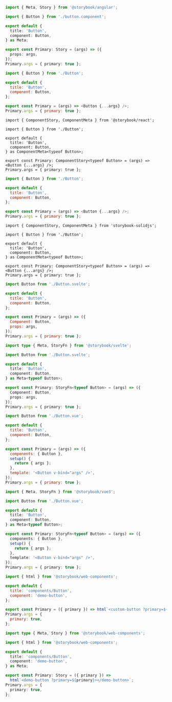 ```ts filename="CSF 2 - Button.stories.ts" renderer="angular" language="ts"
import { Meta, Story } from '@storybook/angular';

import { Button } from './button.component';

export default {
  title: 'Button',
  component: Button,
} as Meta;

export const Primary: Story = (args) => ({
  props: args,
});
Primary.args = { primary: true };
```

```js filename="CSF 2 - Button.stories.js|jsx" renderer="react" language="js"
import { Button } from './Button';

export default {
  title: 'Button',
  component: Button,
};

export const Primary = (args) => <Button {...args} />;
Primary.args = { primary: true };
```

```tsx filename="CSF 2 - Button.stories.ts|tsx" renderer="react" language="ts"
import { ComponentStory, ComponentMeta } from '@storybook/react';

import { Button } from './Button';

export default {
  title: 'Button',
  component: Button,
} as ComponentMeta<typeof Button>;

export const Primary: ComponentStory<typeof Button> = (args) => <Button {...args} />;
Primary.args = { primary: true };
```

```js filename="CSF 2 - Button.stories.js|jsx" renderer="solid" language="js"
import { Button } from './Button';

export default {
  title: 'Button',
  component: Button,
};

export const Primary = (args) => <Button {...args} />;
Primary.args = { primary: true };
```

```tsx filename="CSF 2 - Button.stories.ts|tsx" renderer="solid" language="ts"
import { ComponentStory, ComponentMeta } from 'storybook-solidjs';

import { Button } from './Button';

export default {
  title: 'Button',
  component: Button,
} as ComponentMeta<typeof Button>;

export const Primary: ComponentStory<typeof Button> = (args) => <Button {...args} />;
Primary.args = { primary: true };
```

```js filename="CSF 2 - Button.stories.js" renderer="svelte" language="js"
import Button from './Button.svelte';

export default {
  title: 'Button',
  component: Button,
};

export const Primary = (args) => ({
  Component: Button,
  props: args,
});
Primary.args = { primary: true };
```

```ts filename="CSF 2 - Button.stories.ts" renderer="svelte" language="ts"
import type { Meta, StoryFn } from '@storybook/svelte';

import Button from './Button.svelte';

export default {
  title: 'Button',
  component: Button,
} as Meta<typeof Button>;

export const Primary: StoryFn<typeof Button> = (args) => ({
  Component: Button,
  props: args,
});
Primary.args = { primary: true };
```

```js filename="CSF 2 - Button.stories.js" renderer="vue" language="js"
import Button from './Button.vue';

export default {
  title: 'Button',
  component: Button,
};

export const Primary = (args) => ({
  components: { Button },
  setup() {
    return { args };
  },
  template: '<Button v-bind="args" />',
});
Primary.args = { primary: true };
```

```ts filename="CSF 2 - Button.stories.ts" renderer="vue" language="ts"
import { Meta, StoryFn } from '@storybook/vue3';

import Button from './Button.vue';

export default {
  title: 'Button',
  component: Button,
} as Meta<typeof Button>;

export const Primary: StoryFn<typeof Button> = (args) => ({
  components: { Button },
  setup() {
    return { args };
  },
  template: '<Button v-bind="args" />',
});
Primary.args = { primary: true };
```

```js filename="CSF 2 - Button.stories.js" renderer="web-components" language="js"
import { html } from '@storybook/web-components';

export default {
  title: 'components/Button',
  component: 'demo-button',
};

export const Primary = ({ primary }) => html`<custom-button ?primary=${primary}></custom-button>`;
Primary.args = {
  primary: true,
};
```

```ts filename="CSF 2 - Button.stories.ts" renderer="web-components" language="ts"
import type { Meta, Story } from '@storybook/web-components';

import { html } from '@storybook/web-components';

export default {
  title: 'components/Button',
  component: 'demo-button',
} as Meta;

export const Primary: Story = ({ primary }) =>
  html`<demo-button ?primary=${primary}></demo-button>`;
Primary.args = {
  primary: true,
};
```

